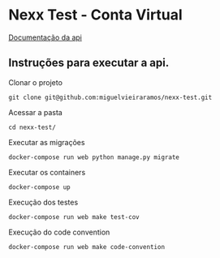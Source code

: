 # Nexx Test - Conta Virtual

[Documentação da api](./docs.md)

## Instruções para executar a api.

Clonar o projeto
```
git clone git@github.com:miguelvieiraramos/nexx-test.git
```

Acessar a pasta
```
cd nexx-test/
```
Executar as migrações
```
docker-compose run web python manage.py migrate
```

Executar os containers
```
docker-compose up
```

Execução dos testes
```
docker-compose run web make test-cov
```

Execução do code convention
```
docker-compose run web make code-convention
```


